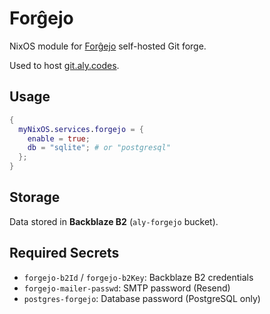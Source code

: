 # Forĝejo

NixOS module for [Forĝejo](https://forgejo.org/) self-hosted Git forge.

Used to host [git.aly.codes](https://git.aly.codes).

## Usage

```nix
{
  myNixOS.services.forgejo = {
    enable = true;
    db = "sqlite"; # or "postgresql"
  };
}
```

## Storage

Data stored in **Backblaze B2** (`aly-forgejo` bucket).

## Required Secrets

- `forgejo-b2Id` / `forgejo-b2Key`: Backblaze B2 credentials
- `forgejo-mailer-passwd`: SMTP password (Resend)
- `postgres-forgejo`: Database password (PostgreSQL only)
